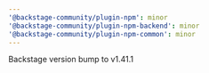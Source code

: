 ```yaml
---
'@backstage-community/plugin-npm': minor
'@backstage-community/plugin-npm-backend': minor
'@backstage-community/plugin-npm-common': minor
---
```


Backstage version bump to v1.41.1
